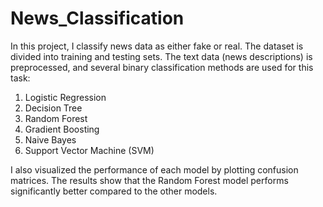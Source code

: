 # News_Classification
In this project, I classify news data as either fake or real. The dataset is divided into training and testing sets. The text data (news descriptions) is preprocessed, and several binary classification methods are used for this task:

1. Logistic Regression
2. Decision Tree
3. Random Forest
4. Gradient Boosting
5. Naive Bayes
6. Support Vector Machine (SVM)
   
I also visualized the performance of each model by plotting confusion matrices. The results show that the Random Forest model performs significantly better compared to the other models.
